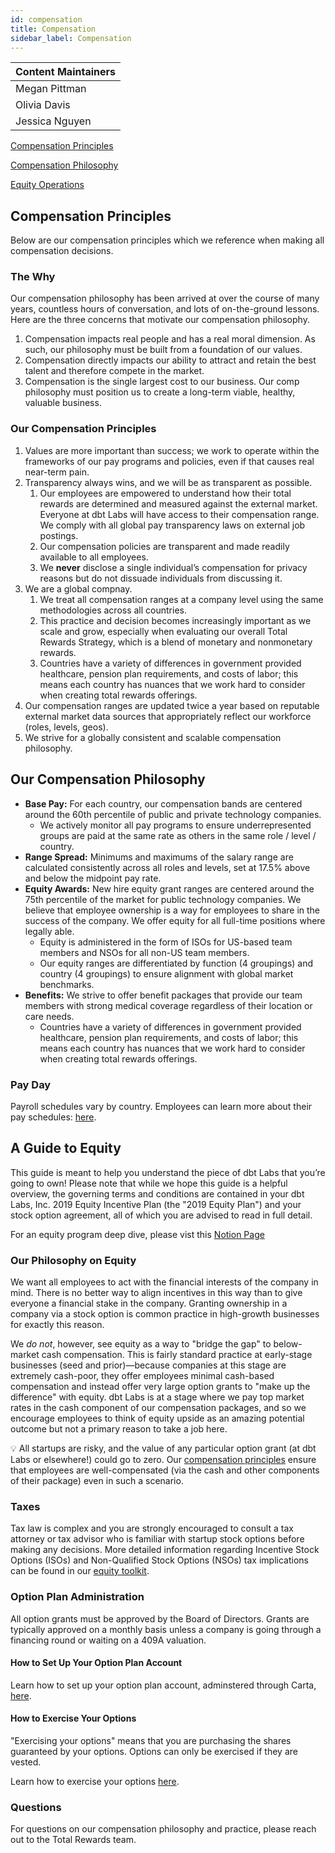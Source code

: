 ```yaml
---
id: compensation
title: Compensation
sidebar_label: Compensation
---
```


| Content Maintainers |
|---|
| Megan Pittman |
| Olivia Davis |
| Jessica Nguyen |

[Compensation Principles](#compensation-principles)

[Compensation Philosophy](#our-compensation-philosophy)

[Equity Operations](#a-guide-to-equity)

## Compensation Principles

Below are our compensation principles which we reference when making all compensation decisions.

### The Why

Our compensation philosophy has been arrived at over the course of many years, countless hours of conversation, and lots of on-the-ground lessons. Here are the three concerns that motivate our compensation philosophy.

1. Compensation impacts real people and has a real moral dimension. As such, our philosophy must be built from a foundation of our values.
2. Compensation directly impacts our ability to attract and retain the best talent and therefore compete in the market.
3. Compensation is the single largest cost to our business. Our comp philosophy must position us to create a long-term viable, healthy, valuable business.

### Our Compensation Principles

1. Values are more important than success; we work to operate within the frameworks of our pay programs and policies, even if that causes real near-term pain. 
2. Transparency always wins, and we will be as transparent as possible. 
    1. Our employees are empowered to understand how their total rewards are determined and measured against the external market. Everyone at dbt Labs will have access to their compensation range. We comply with all global pay transparency laws on external job postings.
    2. Our compensation policies are transparent and made readily available to all employees.
    3. We **never** disclose a single individual’s compensation for privacy reasons but do not dissuade individuals from discussing it.
3. We are a global compnay.
    1. We treat all compensation ranges at a company level using the same methodologies across all countries. 
    2. This practice and decision becomes increasingly important as we scale and grow, especially when evaluating our overall Total Rewards Strategy, which is a blend of monetary and nonmonetary rewards.
    3. Countries have a variety of differences in government provided healthcare, pension plan requirements, and costs of labor; this means each country has nuances that we work hard to consider when creating total rewards offerings.
4. Our compensation ranges are updated twice a year based on reputable external market data sources that appropriately reflect our workforce (roles, levels, geos).
5. We strive for a globally consistent and scalable compensation philosophy.

## Our Compensation Philosophy

- **Base Pay:** For each country, our compensation bands are centered around the 60th percentile of public and private technology companies. 
    - We actively monitor all pay programs to ensure underrepresented groups are paid at the same rate as others in the same role / level / country.
- **Range Spread:** Minimums and maximums of the salary range are calculated consistently across all roles and levels, set at 17.5% above and below the midpoint pay rate.
- **Equity Awards:** New hire equity grant ranges are centered around the 75th percentile of the market for public technology companies. We believe that employee ownership is a way for employees to share in the success of the company. We offer equity for all full-time positions where legally able. 
    - Equity is administered in the form of ISOs for US-based team members and NSOs for all non-US team members. 
    - Our equity ranges are differentiated by function (4 groupings) and country (4 groupings) to ensure alignment with global market benchmarks.
- **Benefits:** We strive to offer benefit packages that provide our team members with strong medical coverage regardless of their location or care needs. 
    - Countries have a variety of differences in government provided healthcare, pension plan requirements, and costs of labor; this means each country has nuances that we work hard to consider when creating total rewards offerings. 

### Pay Day

Payroll schedules vary by country. Employees can learn more about their pay schedules: [here](https://www.notion.so/dbtlabs/Payroll-Schedules-1c14ff45ae7e4388b76a69ac2b83abf8?pvs=4).

## A Guide to Equity

This guide is meant to help you understand the piece of dbt Labs that you’re going to own! Please note that while we hope this guide is a helpful overview, the governing terms and conditions are contained in your dbt Labs, Inc. 2019 Equity Incentive Plan (the "2019 Equity Plan") and your stock option agreement, all of which you are advised to read in full detail.

For an equity program deep dive, please vist this [Notion Page](https://www.notion.so/dbtlabs/Equity-Toolkit-17bbb38ebda78084b91dd07c78a8950c?pvs=4)

### Our Philosophy on Equity

We want all employees to act with the financial interests of the company in mind. There is no better way to align incentives in this way than to give everyone a financial stake in the company. Granting ownership in a company via a stock option is common practice in high-growth businesses for exactly this reason.

We *do not*, however, see equity as a way to "bridge the gap" to below-market cash compensation. This is fairly standard practice at early-stage businesses (seed and prior)—because companies at this stage are extremely cash-poor, they offer employees minimal cash-based compensation and instead offer very large option grants to "make up the difference" with equity. dbt Labs is at a stage where we pay top market rates in the cash component of our compensation packages, and so we encourage employees to think of equity upside as an amazing potential outcome but not a primary reason to take a job here.

💡 All startups are risky, and the value of any particular option grant (at dbt Labs or elsewhere!) could go to zero. Our [compensation principles](#compensation-principles) ensure that employees are well-compensated (via the cash and other components of their package) even in such a scenario.

### Taxes

Tax law is complex and you are strongly encouraged to consult a tax attorney or tax advisor who is familiar with startup stock options before making any decisions. More detailed information regarding Incentive Stock Options (ISOs) and Non-Qualified Stock Options (NSOs) tax implications can be found in our [equity toolkit](https://www.notion.so/dbtlabs/Equity-Toolkit-17bbb38ebda78084b91dd07c78a8950c).

### Option Plan Administration

All option grants must be approved by the Board of Directors. Grants are typically approved on a monthly basis unless a company is going through a financing round or waiting on a 409A valuation. 

#### How to Set Up Your Option Plan Account

Learn how to set up your option plan account, adminstered through Carta, [here](https://www.notion.so/dbtlabs/Equity-Toolkit-17bbb38ebda78084b91dd07c78a8950c?pvs=4#17bbb38ebda780b9bb40d4650ea34966).

#### How to Exercise Your Options

"Exercising your options" means that you are purchasing the shares guaranteed by your options. Options can only be exercised if they are vested. 

Learn how to exercise your options [here](https://www.notion.so/dbtlabs/Equity-Toolkit-17bbb38ebda78084b91dd07c78a8950c?pvs=4#17bbb38ebda78061834bc1b7018954fc).

### Questions

For questions on our compensation philosophy and practice, please reach out to the Total Rewards team.
